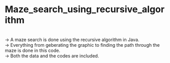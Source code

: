 # Maze_search_using_recursive_algorithm
<br /> -> A maze search is done using the recursive algorithm in Java.
<br /> -> Everything from geberating the graphic to finding the path through the maze is done in this code.
<br /> -> Both the data and the codes are included.
